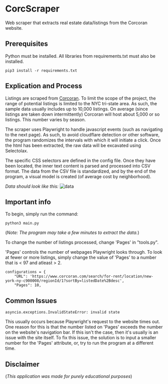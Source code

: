 <h1> CorcScraper </h1>

Web scraper that extracts real estate data/listings from the Corcoran website. 

## Prerequisites 

Python must be installed. All libraries from requirements.txt must also be installed. 

```
pip3 install -r requirements.txt
```

## Explication and Process

Listings are scraped from [Corcoran](https://www.corcoran.com/search/for-rent/location/new-york-ny-c900008/regionId/1?sortBy=listedDate%2Bdesc). To limit the scope of the project, the range of potential listings is limited to the NYC tri-state area. As such, the sample data usually includes up to 10,000 listings. On average (since listings are taken down intermittently) Corcoran will host about 5,000 or so listings. This number varies by season. 

The scraper uses Playwright to handle javascript events (such as navigating to the next page). As such, to avoid cloudflare detection or other software, the program randomizes the intervals with which it will initiate a click. Once the html has been extracted, the raw data will be excavated using Selectolax. 

The specific CSS selectors are defined in the config file. Once they have been located, the inner text content is parsed and processed into CSV format. The data from the CSV file is standardized, and by the end of the program, a visual model is created (of average cost by neighborhood). 

*Data should look like this:*
![data](https://i.postimg.cc/yd6YQw8c/Screenshot-79.png)

## Important info 

To begin, simply run the command: 

```python3 main.py```

(*Note: The program may take a few minutes to extract the data.*)

To change the number of listings processed, change 'Pages' in "tools.py".

'Pages' controls the number of webpages Playwright looks through. To look at fewer or more listings, simply change the value of 'Pages' to a number that is < 97 and atleast > 2. 

```
configurations = {
    "URL": 'https://www.corcoran.com/search/for-rent/location/new-york-ny-c900008/regionId/1?sortBy=listedDate%2Bdesc',
    "Pages": 10,
```
## Common Issues 

```asyncio.exceptions.InvalidStateError: invalid state```

This usually occurs because Playwright's request to the website times out. One reason for this is that the number listed on 'Pages' exceeds the number on the website's navigation bar. If this isn't the case, then it's usually is an issue with the site itself. To fix this issue, the solution is to input a smaller number for the 'Pages' attribute, or, try to run the program at a different time. 

## Disclaimer

(*This application was made for purely educational purposes*)
